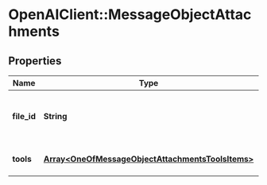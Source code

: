 # OpenAIClient::MessageObjectAttachments

## Properties
Name | Type | Description | Notes
------------ | ------------- | ------------- | -------------
**file_id** | **String** | The ID of the file to attach to the message. | [optional] 
**tools** | [**Array&lt;OneOfMessageObjectAttachmentsToolsItems&gt;**](.md) | The tools to add this file to. | [optional] 

